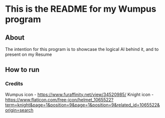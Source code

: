 # This is the README for my Wumpus program

## About

The intention for this program is to showcase the logical AI behind it, and to present on my Resume

## How to run

### Credits 

Wumpus icon - https://www.furaffinity.net/view/34520985/
Knight icon - https://www.flaticon.com/free-icon/helmet_1065522?term=knight&page=1&position=9&page=1&position=9&related_id=1065522&origin=search